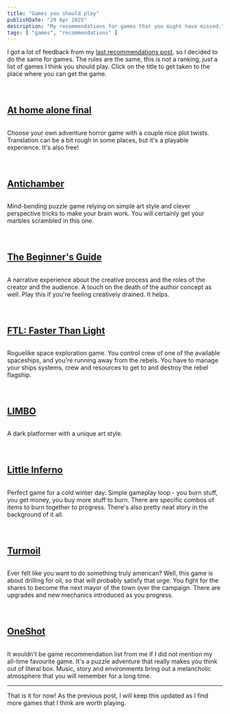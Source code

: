 ```yaml
---
title: "Games you should play"
publishDate: "29 Apr 2025"
description: "My recommendations for games that you might have missed."
tags: [ "games", "recommendations" ]
---
```


I got a lot of feedback from my [last recommendations post](/blog/anime-you-should-see), so I decided to do the same for
games. The rules are the same, this is not a ranking, just a list of games I think you should play. Click on the title
to get taken to the place where you can get the game.

<div style="display: flex; align-items: center; gap: 0.5rem; margin-top: 4rem;">
  <div style="display: flex; flex-direction: column">
    <a href="https://store.steampowered.com/app/1740100/At_Home_Alone_Final/" target="_blank" style="display: flex; justify-content: center; align-items: center;">
      <h2 style="margin-top: 0;">
        <span>At home alone final</span>
      </h2>
    </a>
  </div>
</div>

Choose your own adventure horror game with a couple nice plot twists. Translation can be a bit rough in some places, but
it's a playable experience. It's also free!

<div style="display: flex; align-items: center; gap: 0.5rem; margin-top: 4rem;">
  <div style="display: flex; flex-direction: column">
    <a href="https://store.steampowered.com/app/219890/Antichamber/" target="_blank" style="display: flex; justify-content: center; align-items: center;">
      <h2 style="margin-top: 0;">
        <span>Antichamber</span>
      </h2>
    </a>
  </div>
</div>

Mind-bending puzzle game relying on simple art style and clever perspective tricks to make your brain work. You will
certainly get your marbles scrambled in this one.

<div style="display: flex; align-items: center; gap: 0.5rem; margin-top: 4rem;">
  <div style="display: flex; flex-direction: column">
    <a href="https://store.steampowered.com/app/303210/The_Beginners_Guide/" target="_blank" style="display: flex; justify-content: center; align-items: center;">
      <h2 style="margin-top: 0;">
        <span>The Beginner's Guide</span>
      </h2>
    </a>
  </div>
</div>

A narrative experience about the creative process and the roles of the creator and the audience. A touch on the death of
the author concept as well. Play this if you're feeling creatively drained. It helps.


<div style="display: flex; align-items: center; gap: 0.5rem; margin-top: 4rem;">
  <div style="display: flex; flex-direction: column">
    <a href="https://store.steampowered.com/app/212680/FTL_Faster_Than_Light/" target="_blank" style="display: flex; justify-content: center; align-items: center;">
      <h2 style="margin-top: 0;">
        <span>FTL: Faster Than Light</span>
      </h2>
    </a>
  </div>
</div>

Roguelike space exploration game. You control crew of one of the available spaceships, and you're running away from the
rebels. You have to manage your ships systems, crew and resources to get to and destroy the rebel flagship.


<div style="display: flex; align-items: center; gap: 0.5rem; margin-top: 4rem;">
  <div style="display: flex; flex-direction: column">
    <a href="https://store.steampowered.com/app/48000/LIMBO/" target="_blank" style="display: flex; justify-content: center; align-items: center;">
      <h2 style="margin-top: 0;">
        <span>LIMBO</span>
      </h2>
    </a>
  </div>
</div>

A dark platformer with a unique art style. 


<div style="display: flex; align-items: center; gap: 0.5rem; margin-top: 4rem;">
  <div style="display: flex; flex-direction: column">
    <a href="https://store.steampowered.com/app/221260/Little_Inferno/" target="_blank" style="display: flex; justify-content: center; align-items: center;">
      <h2 style="margin-top: 0;">
        <span>Little Inferno</span>
      </h2>
    </a>
  </div>
</div>

Perfect game for a cold winter day. Simple gameplay loop - you burn stuff, you get money, you buy more stuff to burn.
There are specific combos of items to burn together to progress. There's also pretty neat story in the background of it
all.


<div style="display: flex; align-items: center; gap: 0.5rem; margin-top: 4rem;">
  <div style="display: flex; flex-direction: column">
    <a href="https://store.steampowered.com/app/361280/Turmoil/" target="_blank" style="display: flex; justify-content: center; align-items: center;">
      <h2 style="margin-top: 0;">
        <span>Turmoil</span>
      </h2>
    </a>
  </div>
</div>

Ever felt like you want to do something truly american? Well, this game is about drilling for oil, so that will probably
satisfy that urge. You fight for the shares to become the next mayor of the town over the campaign. There are upgrades
and new mechanics introduced as you progress.


<div style="display: flex; align-items: center; gap: 0.5rem; margin-top: 4rem;">
  <div style="display: flex; flex-direction: column">
    <a href="https://store.steampowered.com/app/420530/OneShot/" target="_blank" style="display: flex; justify-content: center; align-items: center;">
      <h2 style="margin-top: 0;">
        <span>OneShot</span>
      </h2>
    </a>
  </div>
</div>

It wouldn't be game recommendation list from me if I did not mention my all-time favourite game. It's a puzzle adventure
that really makes you think out of literal box. Music, story and environments bring out a melancholic atmosphere that
you will remember for a long time.

<hr>

That is it for now! As the previous post, I will keep this updated as I find more games that I think are worth playing.
